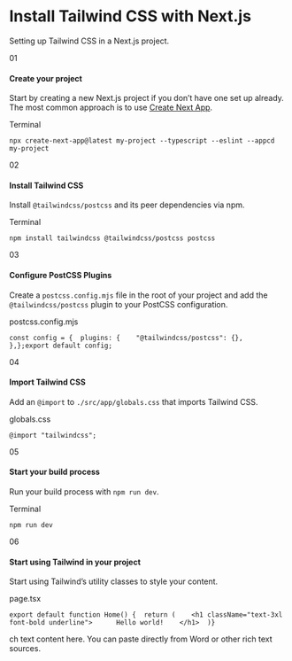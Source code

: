 
# Install Tailwind CSS with Next.js

Setting up Tailwind CSS in a Next.js project.

01

#### Create your project

Start by creating a new Next.js project if you don’t have one set up already. The most common approach is to use [Create Next App](https://nextjs.org/docs/api-reference/create-next-app).

Terminal

```
npx create-next-app@latest my-project --typescript --eslint --appcd my-project
```

02

#### Install Tailwind CSS

Install `@tailwindcss/postcss` and its peer dependencies via npm.

Terminal

```
npm install tailwindcss @tailwindcss/postcss postcss
```

03

#### Configure PostCSS Plugins

Create a `postcss.config.mjs` file in the root of your project and add the `@tailwindcss/postcss` plugin to your PostCSS configuration.

postcss.config.mjs

```
const config = {  plugins: {    "@tailwindcss/postcss": {},  },};export default config;
```

04

#### Import Tailwind CSS

Add an `@import` to `./src/app/globals.css` that imports Tailwind CSS.

globals.css

```
@import "tailwindcss";
```

05

#### Start your build process

Run your build process with `npm run dev`.

Terminal

```
npm run dev
```

06

#### Start using Tailwind in your project

Start using Tailwind’s utility classes to style your content.

page.tsx

```
export default function Home() {  return (    <h1 className="text-3xl font-bold underline">      Hello world!    </h1>  )}
```

ch text content here. You can paste directly from Word or other rich text sources.
